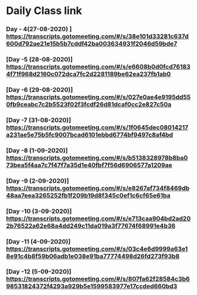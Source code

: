 # Daily Class link 
###  Day - 4(27-08-2020) ] https://transcripts.gotomeeting.com/#/s/38e101d33281c637d600d792ae21e15b5b7cddf42ba003634931f2046d59bde7
### [Day -5 (28-08-2020)] https://transcripts.gotomeeting.com/#/s/e6608b0d0fcd761834f71f968d2160c072dca7fc2d2281189be62ea237fb1ab0
### [Day -6 (29-08-2020)] https://transcripts.gotomeeting.com/#/s/027e0ae4e9195dd550fb9ceabc7c2b5523f02f3fcdf26d81dcaf0cc2e827c50a
### [Day -7 (31-08-2020)] https://transcripts.gotomeeting.com/#/s/1f0645dec08014217a231ae5e75b5fc9007bcad6101ebbd6774bf9497c8af4bd
### [Day -8 (1-09-2020)] https://transcripts.gotomeeting.com/#/s/b5138328978b8ba073bea5f4aa7c7f47f7a35d1e40fbf7f56d6906577a1209ae
### [Day -9 (2-09-2020)]  https://transcripts.gotomeeting.com/#/s/e8267af734f8469db48aa7eea3265252fb1f209b19d8f345c0ef1c6cf65e61ba
### [Day -10 (3-09-2020)] https://transcripts.gotomeeting.com/#/s/e713caa904bd2ad202b76522a62e68a4dd249c11da019a3f77674f68991e4b36
### [Day -11 (4-09-2020)] https://transcripts.gotomeeting.com/#/s/03c4e6d9999a63e18e91c4b8f59b06adb1e038e91ba77774498d26fd273f93b8
### [Day -12 (5-09-2020)] https://transcripts.gotomeeting.com/#/s/807fa62f28584c3b698531824372f4293a929b5e1599583977e17ccded660bd3
